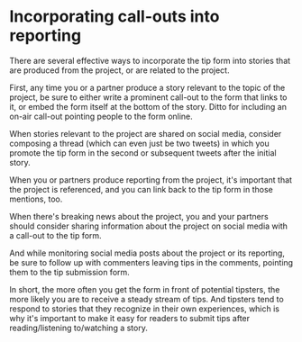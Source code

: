 # Incorporating call-outs into reporting

There are several effective ways to incorporate the tip form into stories that are produced from the project, or are related to the project.

First, any time you or a partner produce a story relevant to the topic of the project, be sure to either write a prominent call-out to the form that links to it, or embed the form itself at the bottom of the story. Ditto for including an on-air call-out pointing people to the form online.

When stories relevant to the project are shared on social media, consider composing a thread \(which can even just be two tweets\) in which you promote the tip form in the second or subsequent tweets after the initial story.

When you or partners produce reporting from the project, it's important that the project is referenced, and you can link back to the tip form in those mentions, too.

When there's breaking news about the project, you and your partners should consider sharing information about the project on social media with a call-out to the tip form.

And while monitoring social media posts about the project or its reporting, be sure to follow up with commenters leaving tips in the comments, pointing them to the tip submission form.

In short, the more often you get the form in front of potential tipsters, the more likely you are to receive a steady stream of tips. And tipsters tend to respond to stories that they recognize in their own experiences, which is why it's important to make it easy for readers to submit tips after reading/listening to/watching a story.

